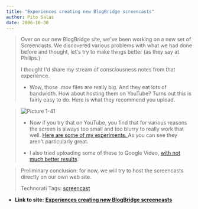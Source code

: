 ```yaml
---
title: "Experiences creating new BlogBridge screencasts"
author: Pito Salas
date: 2006-10-30
---
```



>
> Over on our new BlogBridge site, we've been working on a new set of
> Screencasts. We discovered various problems with what we had done before and
> thought, let's try to make things better (as they say at Philips.)
>
> I thought I'd share my stream of consciousness notes from that experience.
>
>   * Wow, those .mov files are really big. And they eat lots of bandwidth.
> How about hosting them on YouTube? Turns out this is fairly easy to do. Here
> is what they recommend you upload.
>
>

>
> ![Picture
> 1-41](https://i0.wp.com/s3.media.squarespace.com/production/1075723/12829350/weblogs/images/Picture%25201-41.png?resize=210%2C61)
>
>   * Now if you try that on YouTube, you find that for various reasons the
> screen is always too small and too blurry to really work that well. [Here
> are some of my experiments.
> ](<http://www.youtube.com/results?search_query=blogbridge&search=Search>)As
> you can see they aren't particularly great.
>
>   * I also tried uploading some of these to Google Video, [with not much
> better
> results](<http://video.google.com/videoplay?docid=-2933407178578933174>).
>
>

>
> Preliminary conclusion: for now, we will try to host the screencasts
> directly on our own web site.
>
> Technorati Tags: [screencast](<http://www.technorati.com/tag/screencast>)


* **Link to site:** **[Experiences creating new BlogBridge screencasts](None)**
